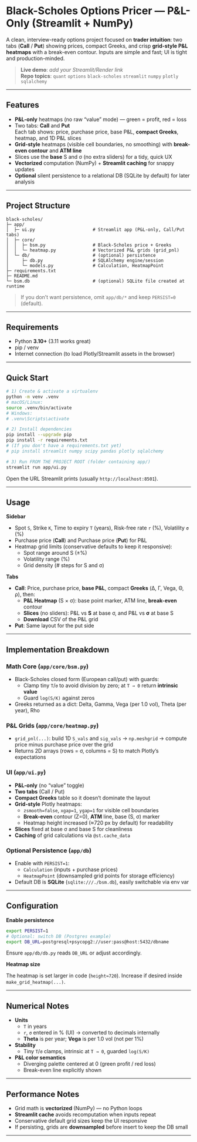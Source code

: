 # Black-Scholes Options Pricer — P&L-Only (Streamlit + NumPy)

A clean, interview-ready options project focused on **trader intuition**: two tabs (**Call** / **Put**) showing prices, compact Greeks, and crisp **grid-style P&L heatmaps** with a break-even contour. Inputs are simple and fast; UI is tight and production-minded.

> **Live demo**: _add your Streamlit/Render link_  
> **Repo topics**: `quant` `options` `black-scholes` `streamlit` `numpy` `plotly` `sqlalchemy`

---

## Features

- **P&L-only** heatmaps (no raw “value” mode) — green = profit, red = loss
- Two tabs: **Call** and **Put**  
  Each tab shows: price, purchase price, base P&L, **compact Greeks**, heatmap, and 1D P&L slices
- **Grid-style** heatmaps (visible cell boundaries, no smoothing) with **break-even contour** and **ATM line**
- Slices use the **base** S and σ (no extra sliders) for a tidy, quick UX
- **Vectorized** computation (NumPy) + **Streamlit caching** for snappy updates
- **Optional** silent persistence to a relational DB (SQLite by default) for later analysis

---

## Project Structure

```
black-scholes/
├─ app/
│  ├─ ui.py                      # Streamlit app (P&L-only, Call/Put tabs)
│  ├─ core/
│  │  ├─ bsm.py                  # Black-Scholes price + Greeks
│  │  └─ heatmap.py              # Vectorized P&L grids (grid_pnl)
│  └─ db/                        # (optional) persistence
│     ├─ db.py                   # SQLAlchemy engine/session
│     └─ models.py               # Calculation, HeatmapPoint
├─ requirements.txt
├─ README.md
└─ bsm.db                        # (optional) SQLite file created at runtime
```

> If you don’t want persistence, omit `app/db/*` and keep `PERSIST=0` (default).

---

## Requirements

- Python **3.10+** (3.11 works great)
- pip / venv
- Internet connection (to load Plotly/Streamlit assets in the browser)

---

## Quick Start

```bash
# 1) Create & activate a virtualenv
python -m venv .venv
# macOS/Linux:
source .venv/bin/activate
# Windows:
# .venv\Scripts\activate

# 2) Install dependencies
pip install --upgrade pip
pip install -r requirements.txt
# (If you don't have a requirements.txt yet)
# pip install streamlit numpy scipy pandas plotly sqlalchemy

# 3) Run FROM THE PROJECT ROOT (folder containing app/)
streamlit run app/ui.py
```

Open the URL Streamlit prints (usually `http://localhost:8501`).

---

## Usage

**Sidebar**

- Spot `S`, Strike `K`, Time to expiry `T` (years), Risk-free rate `r` (%), Volatility `σ` (%)
- Purchase price (**Call**) and Purchase price (**Put**) for P&L
- Heatmap grid limits (conservative defaults to keep it responsive):
  - Spot range around S (±%)
  - Volatility range (%)
  - Grid density (# steps for S and σ)

**Tabs**

- **Call**: Price, purchase price, **base P&L**, compact **Greeks** (Δ, Γ, Vega, Θ, ρ), then:
  - **P&L Heatmap** (S × σ): base point marker, ATM line, **break-even** contour
  - **Slices** (no sliders): P&L vs **S** at base σ, and P&L vs **σ** at base S
  - **Download** CSV of the P&L grid
- **Put**: Same layout for the put side

---

## Implementation Breakdown

### Math Core (`app/core/bsm.py`)
- Black-Scholes closed form (European call/put) with guards:
  - Clamp tiny `T`/`σ` to avoid division by zero; at `T → 0` return **intrinsic value**
  - Guard `log(S/K)` against zeros
- Greeks returned as a dict: Delta, Gamma, Vega (per 1.0 vol), Theta (per year), Rho

### P&L Grids (`app/core/heatmap.py`)
- `grid_pnl(...)`: build 1D `S_vals` and `sig_vals` → `np.meshgrid` → compute price minus purchase price over the grid
- Returns 2D arrays (rows = σ, columns = S) to match Plotly’s expectations

### UI (`app/ui.py`)
- **P&L-only** (no “value” toggle)
- **Two tabs** (Call / Put)
- **Compact Greeks** table so it doesn’t dominate the layout
- **Grid-style** Plotly heatmaps:
  - `zsmooth=false`, `xgap=1`, `ygap=1` for visible cell boundaries
  - **Break-even** contour (Z=0), **ATM** line, base (S, σ) marker
  - Heatmap height increased (≈720 px by default) for readability
- **Slices** fixed at base σ and base S for cleanliness
- **Caching** of grid calculations via `@st.cache_data`

### Optional Persistence (`app/db`)
- Enable with `PERSIST=1`:
  - `Calculation` (inputs + purchase prices)
  - `HeatmapPoint` (downsampled grid points for storage efficiency)
- Default DB is **SQLite** (`sqlite:///./bsm.db`), easily switchable via env var

---

## Configuration

**Enable persistence**

```bash
export PERSIST=1
# Optional: switch DB (Postgres example)
export DB_URL=postgresql+psycopg2://user:pass@host:5432/dbname
```

Ensure `app/db/db.py` reads `DB_URL` or adjust accordingly.

**Heatmap size**

The heatmap is set larger in code (`height≈720`). Increase if desired inside `make_grid_heatmap(...)`.

---

## Numerical Notes

- **Units**
  - `T` in years
  - `r`, `σ` entered in % (UI) → converted to decimals internally
  - **Theta** is per year; **Vega** is per 1.0 vol (not per 1%)
- **Stability**
  - Tiny `T`/`σ` clamps, intrinsic at `T → 0`, guarded `log(S/K)`
- **P&L color semantics**
  - Diverging palette centered at 0 (green profit / red loss)
  - Break-even line explicitly shown

---

## Performance Notes

- Grid math is **vectorized** (NumPy) — no Python loops
- **Streamlit cache** avoids recomputation when inputs repeat
- Conservative default grid sizes keep the UI responsive
- If persisting, grids are **downsampled** before insert to keep the DB small

---
